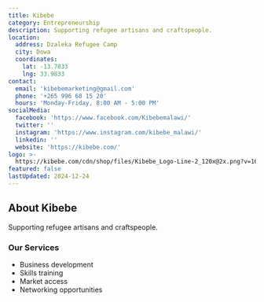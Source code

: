 ```yaml
---
title: Kibebe
category: Entrepreneurship
description: Supporting refugee artisans and craftspeople.
location:
  address: Dzaleka Refugee Camp
  city: Dowa
  coordinates:
    lat: -13.7833
    lng: 33.9833
contact:
  email: 'kibebemarketing@gmail.com'
  phone: '+265 996 68 15 20'
  hours: 'Monday-Friday, 8:00 AM - 5:00 PM'
socialMedia:
  facebook: 'https://www.facebook.com/Kibebemalawi/'
  twitter: ''
  instagram: 'https://www.instagram.com/kibebe_malawi/'
  linkedin: ''
  website: 'https://kibebe.com/'
logo: >-
  https://kibebe.com/cdn/shop/files/Kibebe_Logo-Line-2_120x@2x.png?v=1613709261
featured: false
lastUpdated: 2024-12-24
---
```


## About Kibebe

Supporting refugee artisans and craftspeople.

### Our Services
- Business development
- Skills training
- Market access
- Networking opportunities

